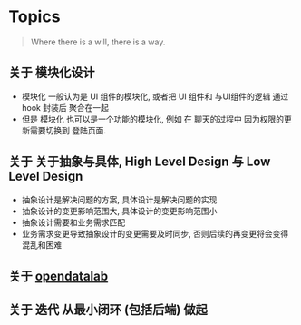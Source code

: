 # Topics

> Where there is a will, there is a way.

## 关于 模块化设计

- 模块化 一般认为是 UI 组件的模块化, 或者把 UI 组件和 与UI组件的逻辑 通过 hook 封装后 聚合在一起
- 但是 模块化 也可以是一个功能的模块化, 例如 在 聊天的过程中 因为权限的更新需要切换到 登陆页面.

## 关于 关于抽象与具体, High Level Design 与 Low Level Design

- 抽象设计是解决问题的方案, 具体设计是解决问题的实现
- 抽象设计的变更影响范围大, 具体设计的变更影响范围小
- 抽象设计需要和业务需求匹配
- 业务需求变更导致抽象设计的变更需要及时同步, 否则后续的再变更将会变得混乱和困难

## 关于 [opendatalab](https://opendatalab.com/)

## 关于 迭代 从最小闭环 (包括后端) 做起
